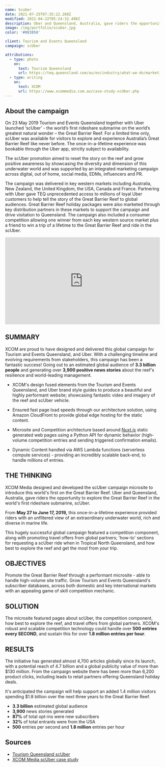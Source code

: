 ```yaml
---
name: Scuber
date: 2021-07-25T07:35:22.268Z
modified: 2022-04-22T05:24:32.498Z
description: Uber and Queensland, Australia, gave riders the opportunity to explore the Great Barrier Reef in the world's first rideshare submarine, scUber.
image: /img/portfolio/scuber.jpg
color: '#083858'

client: Tourism and Events Queensland
campaign: scUber

attributions:
  - type: photo
    on:
      text: Tourism Queensland
      url: https://teq.queensland.com/au/en/industry/what-we-do/marketing/scuber
  - type: writing
    on:
      text: XCOM
      url: https://www.xcommedia.com.au/case-study-scUber.php
---
```


## About the campaign

On 23 May 2019 Tourism and Events Queensland together with Uber launched ‘scUber’ - the world’s first rideshare submarine on the world’s greatest natural wonder – the Great Barrier Reef. For a limited time only, scUber was available for visitors to explore and experience Australia’s Great Barrier Reef like never before. The once-in-a-lifetime experience was bookable through the Uber app, strictly subject to availability.

The scUber promotion aimed to reset the story on the reef and grow positive awareness by showcasing the diversity and dimension of this underwater world and was supported by an integrated marketing campaign across digital, out of home, social media, EDMs, influencers and PR.

The campaign was delivered in key western markets including Australia, New Zealand, the United Kingdom, the USA, Canada and France. Partnering with Uber gave TEQ unprecedented access to millions of loyal Uber customers to help tell the story of the Great Barrier Reef to global audiences. Great Barrier Reef holiday packages were also marketed through key distribution partners in these markets to support the campaign and drive visitation to Queensland. The campaign also included a consumer competition allowing one winner from each key western source market plus a friend to win a trip of a lifetime to the Great Barrier Reef and ride in the scUber.

<div
  style="padding-top: 56.25%; position: relative; overflow: hidden; width: 100%"
>
  <iframe
    src="https://www.youtube.com/embed/grLSpuNx4UM"
    title="YouTube video player"
    frameborder="0"
    allow="accelerometer; autoplay; clipboard-write; encrypted-media; gyroscope; picture-in-picture"
    allowfullscreen
    style="
      position: absolute;
      top: 0;
      left: 0;
      bottom: 0;
      right: 0;
      width: 100%;
      height: 100%;
    "
  ></iframe>
</div>

## SUMMARY

XCOM are proud to have designed and delivered this global campaign for Tourism and Events Queensland, and Uber. With a challenging timeline and evolving requirements from stakeholders, this campaign has been a fantastic success! Going out to an estimated global audience of **3.3 billion people** and generating over **3,900 positive news stories** about the reef's resilience and world-leading management.

- XCOM's design fused elements from the Tourism and Events Queensland, and Uber brand style guides to produce a beautiful and highly performant website; showcasing fantastic video and imagery of the reef and scUber vehicle.

- Ensured fast page load speeds through our architecture solution, using Amazon CloudFront to provide global edge hosting for the static content.

- Microsite and Competition architecture based around [Nuxt.js](/blog/nuxt) static generated web pages using a Python API for dynamic behavior (high-volume competition entries and sending triggered confirmation emails).

- Dynamic Content handled via AWS Lambda functions (serverless compute services) - providing an incredibly scalable back-end, to handle millions of entries.

## THE THINKING

XCOM Media designed and developed the scUber campaign microsite to introduce this world's first on the Great Barrier Reef. Uber and Queensland, Australia, gave riders the opportunity to explore the Great Barrier Reef in the world's first rideshare submarine, scUber.

From **May 27 to June 17, 2019,** this once-in-a-lifetime experience provided riders with an unfiltered view of an extraordinary underwater world, rich and diverse in marine life.

This hugely successful global campaign featured a competition component, along with promoting travel offers from global partners; 'how-to' sections for requesting a scUber ride when in Tropical North Queensland, and how best to explore the reef and get the most from your trip.

## OBJECTIVES

Promote the Great Barrier Reef through a performant microsite - able to handle high-volume site traffic. Grow Tourism and Events Queensland's subscriber databases, across both domestic and key international markets with an appealing game of skill competition mechanic.

## SOLUTION

The microsite featured pages about scUber, the competition component, how best to explore the reef, and travel offers from global partners. XCOM's robust and scalable competition technology could handle over **500 entries every SECOND**, and sustain this for over **1.8 million entries per hour**.

## RESULTS

The initiative has generated almost 4,700 articles globally since its launch, with a potential reach of 4.7 billion and a global publicity value of more than $130 million. From the campaign website there has been more than 6,200 product clicks, including leads to retail partners offering Queensland holiday deals.

It's anticipated the campaign will help support an added 1.4 million visitors spending $1.8 billion over the next three years to the Great Barrier Reef.

- **3.3 billion** estimated global audience
- **3,900** news stories generated
- **87%** of total opt-ins were new subscribers
- **32%** of total entrants were from the USA
- **500** entries per second and **1.8 million** entries per hour

## Sources

- [Tourism Queensland scUber](https://teq.queensland.com/au/en/industry/what-we-do/marketing/scuber)
- [XCOM Media scUber case study](https://www.xcommedia.com.au/case-study-scUber.php)
